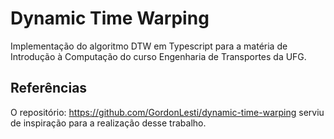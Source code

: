 # Dynamic Time Warping

Implementação do algoritmo DTW em Typescript para a matéria de Introdução à Computação do curso Engenharia de Transportes da UFG.

## Referências

O repositório: https://github.com/GordonLesti/dynamic-time-warping serviu de inspiração para a realização desse trabalho. 